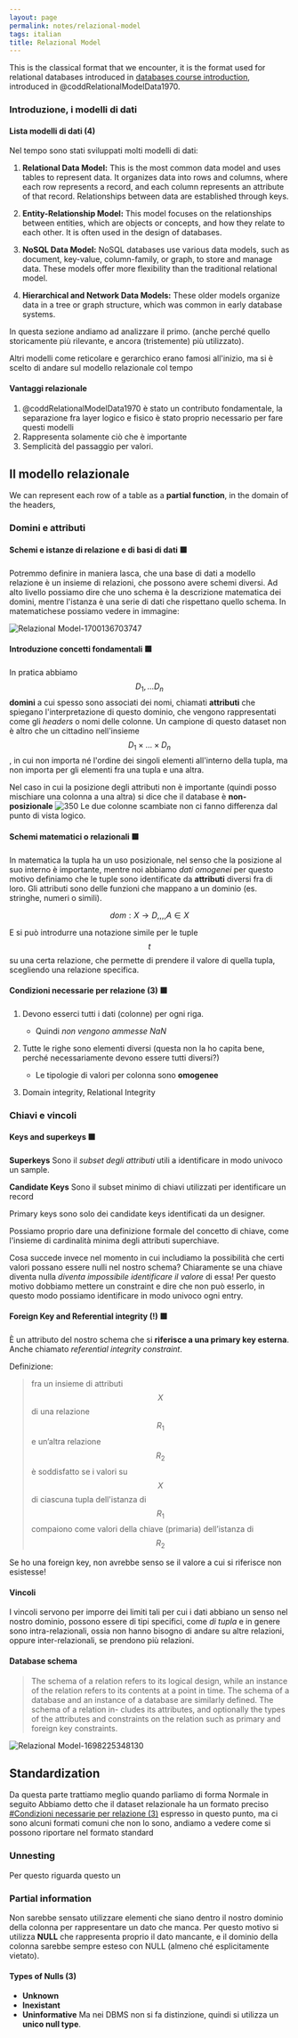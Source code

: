 ```yaml
---
layout: page
permalink: notes/relazional-model
tags: italian
title: Relazional Model
---
```


This is the classical format that we encounter, it is the format used for relational databases introduced in [databases course introduction](/notes/introduction-to-data-bases), introduced in @coddRelationalModelData1970. 

### Introduzione, i modelli di dati
#### Lista modelli di dati (4)
Nel tempo sono stati sviluppati molti modelli di dati:
1. **Relational Data Model:** This is the most common data model and uses tables to represent data. It organizes data into rows and columns, where each row represents a record, and each column represents an attribute of that record. Relationships between data are established through keys.
    
2. **Entity-Relationship Model:** This model focuses on the relationships between entities, which are objects or concepts, and how they relate to each other. It is often used in the design of databases.
    
3. **NoSQL Data Model:** NoSQL databases use various data models, such as document, key-value, column-family, or graph, to store and manage data. These models offer more flexibility than the traditional relational model.
    
4. **Hierarchical and Network Data Models:** These older models organize data in a tree or graph structure, which was common in early database systems.

In questa sezione andiamo ad analizzare il primo. (anche perché quello storicamente più rilevante, e ancora (tristemente) più utilizzato).

Altri modelli come reticolare e gerarchico erano famosi all'inizio, ma si è scelto di andare sul modello relazionale col tempo

#### Vantaggi relazionale 
1. @coddRelationalModelData1970 è stato un contributo fondamentale, la separazione fra layer logico e fisico è stato proprio necessario per fare questi modelli
2. Rappresenta solamente ciò che è importante
3. Semplicità del passaggio per valori.


## Il modello relazionale
We can represent each row of a table as a **partial function**, in the domain of the headers,
### Domini e attributi
#### Schemi e istanze di relazione e di basi di dati 🟩
Potremmo definire in maniera lasca, che una base di dati a modello relazione è un insieme di relazioni, che possono avere schemi diversi.
Ad alto livello possiamo dire che uno schema è la descrizione matematica dei domini, mentre l'istanza è una serie di dati che rispettano quello schema.
In matematichese possiamo vedere in immagine:

<img src="/images/notes/Relazional Model-1700136703747.jpeg" alt="Relazional Model-1700136703747">

#### Introduzione concetti fondamentali 🟩
In pratica abbiamo $$D_{1}, \dots D_{n}$$ **domini** a cui spesso sono associati dei nomi, chiamati **attributi** che spiegano l'interpretazione di questo dominio, che vengono rappresentati come gli *headers* o nomi delle colonne.
Un campione di questo dataset non è altro che un cittadino nell'insieme $$D_{1} \times \dots \times D_{n}$$, in cui non importa né l'ordine dei singoli elementi all'interno della tupla, ma non importa per gli elementi fra una tupla e una altra.

Nel caso in cui la posizione degli attributi non è importante (quindi posso mischiare una colonna a una altra) si dice che il database è **non-posizionale**
![ 350](/notes/modello-relazionale-1695508072434.jpeg-)
Le due colonne scambiate non ci fanno differenza dal punto di vista logico.

#### Schemi matematici o relazionali 🟩
In matematica la tupla ha un uso posizionale, nel senso che la posizione al suo interno è importante, mentre noi abbiamo *dati omogenei* per questo motivo definiamo che le tuple sono identificate da **attributi** diversi fra di loro.
Gli attributi sono delle funzioni che mappano a un dominio (es. stringhe, numeri o simili). 

$$
dom: X \to D,,,, A \in X
$$

E si può introdurre una notazione simile per le tuple $$t$$ su una certa relazione, che permette di prendere il valore di quella tupla, scegliendo una relazione specifica.

#### Condizioni necessarie per relazione (3) 🟩
1. Devono esserci tutti i dati (colonne) per ogni riga.
	- Quindi *non vengono ammesse NaN*
2. Tutte le righe sono elementi diversi (questa non la ho capita bene, perché necessariamente devono essere tutti diversi?)
	- Le tipologie di valori per colonna sono **omogenee**

3. Domain integrity, Relational Integrity

### Chiavi e vincoli
#### Keys and superkeys 🟩
**Superkeys**
Sono il *subset degli attributi* utili a identificare in modo univoco un sample.

**Candidate Keys**
Sono il subset minimo di chiavi utilizzati per identificare un record

Primary keys sono solo dei candidate keys identificati da un designer.

Possiamo proprio dare una definizione formale del concetto di chiave, come l'insieme di cardinalità minima degli attributi superchiave.

Cosa succede invece nel momento in cui includiamo la possibilità che certi valori possano essere nulli nel nostro schema? Chiaramente se una chiave diventa nulla *diventa impossibile identificare il valore* di essa! Per questo motivo dobbiamo mettere un constraint e dire che non può esserlo, in questo modo possiamo identificare in modo univoco ogni entry.


#### Foreign Key and  Referential integrity (!) 🟩
È un attributo del nostro schema che si **riferisce a una primary key esterna**.
Anche chiamato *referential integrity constraint*.

Definizione:
> fra un insieme di attributi $$X$$ di una relazione
$$R_{1}$$ e un’altra relazione $$R_{2}$$ è soddisfatto se i valori su $$X$$ di ciascuna tupla dell'istanza di $$R_{1}$$ compaiono come valori della chiave (primaria) dell’istanza di $$R_{2}$$


Se ho una foreign key, non avrebbe senso se il valore a cui si riferisce non esistesse!

#### Vincoli

I vincoli servono per imporre dei limiti tali per cui i dati abbiano un senso nel nostro dominio, possono essere di tipi specifici, come *di tupla* e in genere sono intra-relazionali, ossia non hanno bisogno di andare su altre relazioni, oppure inter-relazionali, se prendono più relazioni.

#### Database schema
> The schema of a relation refers to its logical design, while an instance of the
relation refers to its contents at a point in time. The schema of a database and
an instance of a database are similarly defined. The schema of a relation in-
cludes its attributes, and optionally the types of the attributes and constraints
on the relation such as primary and foreign key constraints.

<img src="/images/notes/Relazional Model-1698225348130.jpeg" alt="Relazional Model-1698225348130">

## Standardization
Da questa parte trattiamo meglio quando parliamo di forma Normale in seguito
Abbiamo detto che il dataset relazionale ha un formato preciso [#Condizioni necessarie per relazione (3)](#condizioni-necessarie-per-relazione-(3)) espresso in questo punto, ma ci sono alcuni formati comuni che non lo sono, andiamo a vedere come si possono riportare nel formato standard
### Unnesting 
Per questo riguarda questo un

### Partial information
Non sarebbe sensato utilizzare elementi che siano dentro il nostro dominio della colonna per rappresentare un dato che manca.
Per questo motivo si utilizza **NULL** che rappresenta proprio il dato mancante, e il dominio della colonna sarebbe sempre esteso con NULL (almeno ché esplicitamente vietato).
#### Types of Nulls (3)
- **Unknown**
- **Inexistant**
- **Uninformative**
Ma nei DBMS non si fa distinzione, quindi si utilizza un **unico null type**.